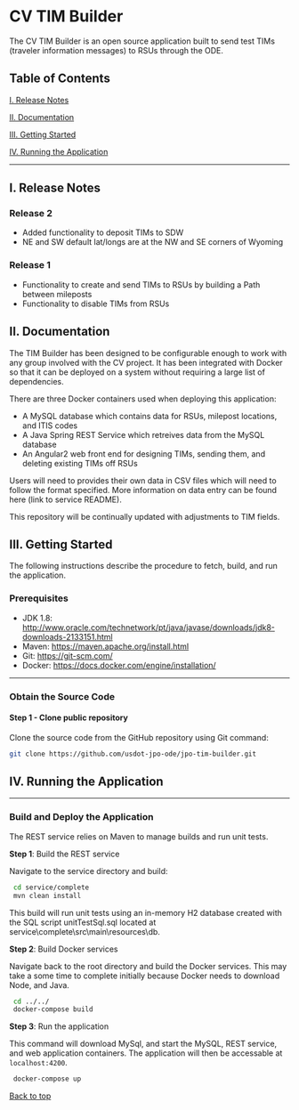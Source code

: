 # CV TIM Builder
The CV TIM Builder is an open source application built to send test TIMs (traveler information messages) to RSUs through the ODE. 

<a name="toc"/>

## Table of Contents 

[I. Release Notes](#release-notes) 

[II. Documentation](#documentation) 

[III. Getting Started](#getting-started) 

[IV. Running the Application](#running) 

--- 

<a name="release-notes"/>
 
## I. Release Notes

### Release 2
- Added functionality to deposit TIMs to SDW
- NE and SW default lat/longs are at the NW and SE corners of Wyoming

### Release 1
- Functionality to create and send TIMs to RSUs by building a Path between mileposts
- Functionality to disable TIMs from RSUs

<a name="documentation"/>

## II. Documentation
The TIM Builder has been designed to be configurable enough to work with any group involved with the CV project. It has been integrated with Docker so that it can be deployed on a system without requiring a large list of dependencies. 

There are three Docker containers used when deploying this application:

* A MySQL database which contains data for RSUs, milepost locations, and ITIS codes 
* A Java Spring REST Service which retreives data from the MySQL database
* An Angular2 web front end for designing TIMs, sending them, and deleting existing TIMs off RSUs

Users will need to provides their own data in CSV files which will need to follow the format specified. More information on data entry can be found here (link to service README).  

This repository will be continually updated with adjustments to TIM fields.

## III. Getting Started

The following instructions describe the procedure to fetch, build, and run the application. 

### Prerequisites
* JDK 1.8: http://www.oracle.com/technetwork/pt/java/javase/downloads/jdk8-downloads-2133151.html
* Maven: https://maven.apache.org/install.html
* Git: https://git-scm.com/
* Docker: https://docs.docker.com/engine/installation/

---
### Obtain the Source Code

#### Step 1 - Clone public repository

Clone the source code from the GitHub repository using Git command:

```bash
git clone https://github.com/usdot-jpo-ode/jpo-tim-builder.git
```

## IV. Running the Application
---
### Build and Deploy the Application

The REST service relies on Maven to manage builds and run unit tests.

**Step 1**: Build the REST service

Navigate to the service directory and build:

```bash
 cd service/complete
 mvn clean install
```
This build will run unit tests using an in-memory H2 database created with the SQL script unitTestSql.sql located at service\complete\src\main\resources\db. 

**Step 2**: Build Docker services 

Navigate back to the root directory and build the Docker services. This may take a some time to complete initially because Docker needs to download Node, and Java. 

```bash
 cd ../../
 docker-compose build
```

**Step 3**: Run the application

This command will download MySql, and start the MySQL, REST service, and web application containers. The application will then be accessable at  `localhost:4200`. 

```bash
 docker-compose up
```

[Back to top](#toc)
